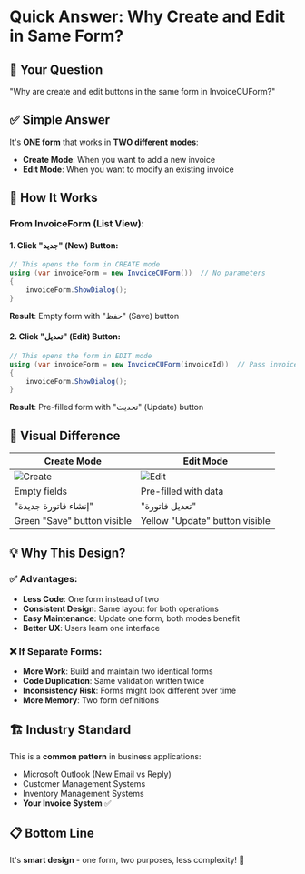 # Quick Answer: Why Create and Edit in Same Form?

## 🤔 **Your Question**
"Why are create and edit buttons in the same form in InvoiceCUForm?"

## ✅ **Simple Answer**
It's **ONE form** that works in **TWO different modes**:
- **Create Mode**: When you want to add a new invoice
- **Edit Mode**: When you want to modify an existing invoice

## 🔄 **How It Works**

### **From InvoiceForm (List View):**

#### 1. **Click "جديد" (New) Button:**
```csharp
// This opens the form in CREATE mode
using (var invoiceForm = new InvoiceCUForm())  // No parameters
{
    invoiceForm.ShowDialog();
}
```
**Result**: Empty form with "حفظ" (Save) button

#### 2. **Click "تعديل" (Edit) Button:**
```csharp
// This opens the form in EDIT mode  
using (var invoiceForm = new InvoiceCUForm(invoiceId))  // Pass invoice ID
{
    invoiceForm.ShowDialog();
}
```
**Result**: Pre-filled form with "تحديث" (Update) button

## 🎯 **Visual Difference**

| **Create Mode** | **Edit Mode** |
|-----------------|---------------|
| ![Create](https://via.placeholder.com/100x30/28a745/ffffff?text=حفظ) | ![Edit](https://via.placeholder.com/100x30/ffc107/000000?text=تحديث) |
| Empty fields | Pre-filled with data |
| "إنشاء فاتورة جديدة" | "تعديل فاتورة" |
| Green "Save" button visible | Yellow "Update" button visible |

## 💡 **Why This Design?**

### ✅ **Advantages:**
- **Less Code**: One form instead of two
- **Consistent Design**: Same layout for both operations
- **Easy Maintenance**: Update one form, both modes benefit
- **Better UX**: Users learn one interface

### ❌ **If Separate Forms:**
- **More Work**: Build and maintain two identical forms
- **Code Duplication**: Same validation written twice  
- **Inconsistency Risk**: Forms might look different over time
- **More Memory**: Two form definitions

## 🏗️ **Industry Standard**
This is a **common pattern** in business applications:
- Microsoft Outlook (New Email vs Reply)
- Customer Management Systems
- Inventory Management Systems
- **Your Invoice System** ✅

## 📋 **Bottom Line**
It's **smart design** - one form, two purposes, less complexity! 🚀
